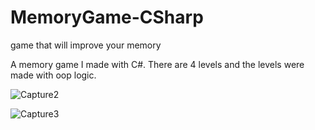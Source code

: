 # MemoryGame-CSharp
game that will improve your memory

A memory game I made with C#. There are 4 levels and the levels were made with oop logic.

![Capture2](https://github.com/user-attachments/assets/f4856a3c-73e1-4e2c-8899-ff5f71c21dfb)

![Capture3](https://github.com/user-attachments/assets/53cf1053-70a5-4a4e-bb3c-fe72d926c10d)
